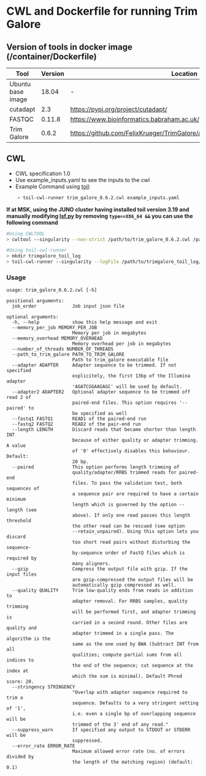 # CWL and Dockerfile for running Trim Galore

## Version of tools in docker image (/container/Dockerfile)

| Tool	| Version	| Location	|
|---	|---	|---	|
| Ubuntu base image  	| 18.04  	|   -	|
| cutadapt  	| 2.3  	|  https://pypi.org/project/cutadapt/	|
| FASTQC  	| 0.11.8	|  https://www.bioinformatics.babraham.ac.uk/projects/fastqc/fastqc_v0.11.8.zip	|
| Trim Galore  	| 0.6.2	| https://github.com/FelixKrueger/TrimGalore/archive/0.6.2.tar.gz	|

## CWL

- CWL specification 1.0
- Use example_inputs.yaml to see the inputs to the cwl
- Example Command using [toil](https://toil.readthedocs.io):

```bash
    > toil-cwl-runner trim_galore_0.6.2.cwl example_inputs.yaml
```

**If at MSK, using the JUNO cluster having installed toil version 3.19 and manually modifying [lsf.py](https://github.com/DataBiosphere/toil/blob/releases/3.19.0/src/toil/batchSystems/lsf.py#L170) by removing `type==X86_64 &&` you can use the following command**

```bash
#Using CWLTOOL
> cwltool --singularity --non-strict /path/to/trim_galore_0.6.2.cwl /path/to/inputs.yaml

#Using toil-cwl-runner
> mkdir trimgalore_toil_log
> toil-cwl-runner --singularity --logFile /path/to/trimgalore_toil_log/cwltoil.log  --jobStore /path/to/trimgalore_jobStore --batchSystem lsf --workDir /path/to/trimgalore_toil_log --outdir . --writeLogs /path/to/trimgalore_toil_log --logLevel DEBUG --stats --retryCount 2 --disableCaching --maxLogFileSize 20000000000 /path/to/trim_galore_0.6.2.cwl /path/to/inputs.yaml > trimgalore_toil.stdout 2> trimgalore_toil.stderr &
```

### Usage

```
usage: trim_galore_0.6.2.cwl [-h]

positional arguments:
  job_order             Job input json file

optional arguments:
  -h, --help            show this help message and exit
  --memory_per_job MEMORY_PER_JOB
                        Memory per job in megabytes
  --memory_overhead MEMORY_OVERHEAD
                        Memory overhead per job in megabytes
  --number_of_threads NUMBER_OF_THREADS
  --path_to_trim_galore PATH_TO_TRIM_GALORE
                        Path to trim_galore executable file
  --adapter ADAPTER     Adapter sequence to be trimmed. If not specified
                        explicitely, the first 13bp of the Illumina adapter
                        'AGATCGGAAGAGC' will be used by default.
  --adapter2 ADAPTER2   Optional adapter sequence to be trimmed off read 2 of
                        paired-end files. This option requires '--paired' to
                        be specified as well
  --fastq1 FASTQ1       READ1 of the paired-end run
  --fastq2 FASTQ2       READ2 of the pair-end run
  --length LENGTH       Discard reads that became shorter than length INT
                        because of either quality or adapter trimming. A value
                        of '0' effectively disables this behaviour. Default:
                        20 bp.
  --paired              This option performs length trimming of
                        quality/adapter/RRBS trimmed reads for paired-end
                        files. To pass the validation test, both sequences of
                        a sequence pair are required to have a certain minimum
                        length which is governed by the option --length (see
                        above). If only one read passes this length threshold
                        the other read can be rescued (see option
                        --retain_unpaired). Using this option lets you discard
                        too short read pairs without disturbing the sequence-
                        by-sequence order of FastQ files which is required by
                        many aligners.
  --gzip                Compress the output file with gzip. If the input files
                        are gzip-compressed the output files will be
                        automatically gzip compressed as well.
  --quality QUALITY     Trim low-quality ends from reads in addition to
                        adapter removal. For RRBS samples, quality trimming
                        will be performed first, and adapter trimming is
                        carried in a second round. Other files are quality and
                        adapter trimmed in a single pass. The algorithm is the
                        same as the one used by BWA (Subtract INT from all
                        qualities; compute partial sums from all indices to
                        the end of the sequence; cut sequence at the index at
                        which the sum is minimal). Default Phred score: 20.
  --stringency STRINGENCY
                        "Overlap with adapter sequence required to trim a
                        sequence. Defaults to a very stringent setting of '1',
                        i.e. even a single bp of overlapping sequence will be
                        trimmed of the 3' end of any read."
  --suppress_warn       If specified any output to STDOUT or STDERR will be
                        suppressed.
  --error_rate ERROR_RATE
                        Maximum allowed error rate (no. of errors divided by
                        the length of the matching region) (default: 0.1)
```